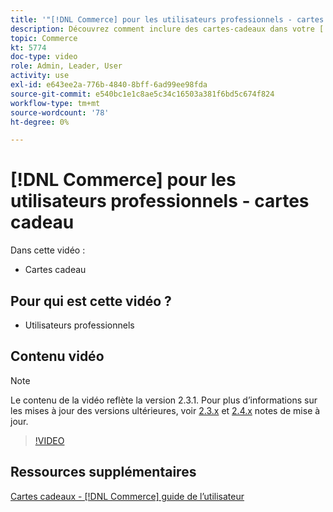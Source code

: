 ```yaml
---
title: '"[!DNL Commerce] pour les utilisateurs professionnels - cartes cadeau"'
description: Découvrez comment inclure des cartes-cadeaux dans votre [!DNL Commerce] magasin.
topic: Commerce
kt: 5774
doc-type: video
role: Admin, Leader, User
activity: use
exl-id: e643ee2a-776b-4840-8bff-6ad99ee98fda
source-git-commit: e540bc1e1c8ae5c34c16503a381f6bd5c674f824
workflow-type: tm+mt
source-wordcount: '78'
ht-degree: 0%

---
```


# [!DNL Commerce] pour les utilisateurs professionnels - cartes cadeau

Dans cette vidéo :

- Cartes cadeau

## Pour qui est cette vidéo ?

- Utilisateurs professionnels

## Contenu vidéo

>[!NOTE]
>
>Le contenu de la vidéo reflète la version 2.3.1. Pour plus d’informations sur les mises à jour des versions ultérieures, voir [ 2.3.x](https://devdocs.magento.com/guides/v2.3/release-notes/bk-release-notes.html) et [2.4.x](https://devdocs.magento.com/guides/v2.4/release-notes/bk-release-notes.html) notes de mise à jour.

>[!VIDEO](https://video.tv.adobe.com/v/35959?quality=12&learn=on)

## Ressources supplémentaires

[Cartes cadeaux - [!DNL Commerce] guide de l’utilisateur](https://docs.magento.com/user-guide/catalog/product-gift-card.html)
